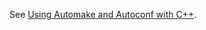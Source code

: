 See [Using Automake and Autoconf with C++](http://www.openismus.com/documents/linux/automake/automake.shtml#SubDirectories).
